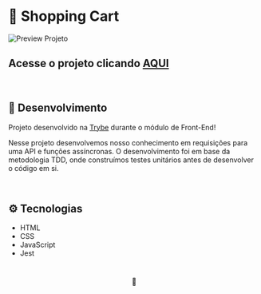 # 🛒 Shopping Cart

![Preview Projeto](./imgs/Readme-gif.gif)

## Acesse o projeto clicando <a href="https://lauropera.github.io/shopping-cart/">AQUI</a>

<br />

## 📡 Desenvolvimento

Projeto desenvolvido na <a href="https://betrybe.com/" target="_blank">Trybe</a> durante o módulo de Front-End!

Nesse projeto desenvolvemos nosso conhecimento em requisições para uma API e funções assíncronas. O desenvolvimento foi em base da metodologia TDD, onde construímos testes unitários antes de desenvolver o código em si.

<br />

## ⚙️ Tecnologias

* HTML
* CSS
* JavaScript
* Jest

#

<div>
  <p align="center">🍐</p>
</div>
